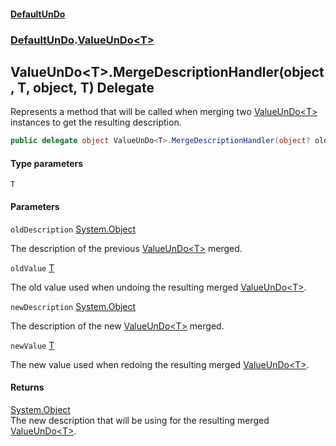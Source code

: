 #### [DefaultUnDo](../../../index.md 'index')
### [DefaultUnDo](../../../index.md#DefaultUnDo 'DefaultUnDo').[ValueUnDo&lt;T&gt;](../index.md 'DefaultUnDo\.ValueUnDo\<T\>')

## ValueUnDo\<T\>\.MergeDescriptionHandler\(object, T, object, T\) Delegate

Represents a method that will be called when merging two [ValueUnDo&lt;T&gt;](../index.md 'DefaultUnDo\.ValueUnDo\<T\>') instances to get the resulting description\.

```csharp
public delegate object ValueUnDo<T>.MergeDescriptionHandler(object? oldDescription, T oldValue, object? newDescription, T newValue);
```
#### Type parameters

<a name='DefaultUnDo.ValueUnDo_T_.MergeDescriptionHandler(object,T,object,T).T'></a>

`T`
#### Parameters

<a name='DefaultUnDo.ValueUnDo_T_.MergeDescriptionHandler(object,T,object,T).oldDescription'></a>

`oldDescription` [System\.Object](https://docs.microsoft.com/en-us/dotnet/api/System.Object 'System\.Object')

The description of the previous [ValueUnDo&lt;T&gt;](../index.md 'DefaultUnDo\.ValueUnDo\<T\>') merged\.

<a name='DefaultUnDo.ValueUnDo_T_.MergeDescriptionHandler(object,T,object,T).oldValue'></a>

`oldValue` [T](DefaultUnDo/ValueUnDo_T_/MergeDescriptionHandler(object,T,object,T)/index.md#DefaultUnDo.ValueUnDo_T_.MergeDescriptionHandler(object,T,object,T).T 'DefaultUnDo\.ValueUnDo\<T\>\.MergeDescriptionHandler\(object, T, object, T\)\.T')

The old value used when undoing the resulting merged [ValueUnDo&lt;T&gt;](../index.md 'DefaultUnDo\.ValueUnDo\<T\>')\.

<a name='DefaultUnDo.ValueUnDo_T_.MergeDescriptionHandler(object,T,object,T).newDescription'></a>

`newDescription` [System\.Object](https://docs.microsoft.com/en-us/dotnet/api/System.Object 'System\.Object')

The description of the new [ValueUnDo&lt;T&gt;](../index.md 'DefaultUnDo\.ValueUnDo\<T\>') merged\.

<a name='DefaultUnDo.ValueUnDo_T_.MergeDescriptionHandler(object,T,object,T).newValue'></a>

`newValue` [T](DefaultUnDo/ValueUnDo_T_/MergeDescriptionHandler(object,T,object,T)/index.md#DefaultUnDo.ValueUnDo_T_.MergeDescriptionHandler(object,T,object,T).T 'DefaultUnDo\.ValueUnDo\<T\>\.MergeDescriptionHandler\(object, T, object, T\)\.T')

The new value used when redoing the resulting merged [ValueUnDo&lt;T&gt;](../index.md 'DefaultUnDo\.ValueUnDo\<T\>')\.

#### Returns
[System\.Object](https://docs.microsoft.com/en-us/dotnet/api/System.Object 'System\.Object')  
The new description that will be using for the resulting merged [ValueUnDo&lt;T&gt;](../index.md 'DefaultUnDo\.ValueUnDo\<T\>')\.